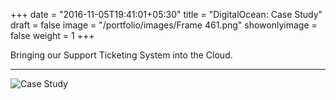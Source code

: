 +++
date = "2016-11-05T19:41:01+05:30"
title = "DigitalOcean: Case Study"
draft = false
image = "/portfolio/images/Frame 461.png"
showonlyimage = false
weight = 1
+++

Bringing our Support Ticketing System into the Cloud.
<!--more-->
---
![Case Study](/portfolio/images/DigitalOceanCS.png)

